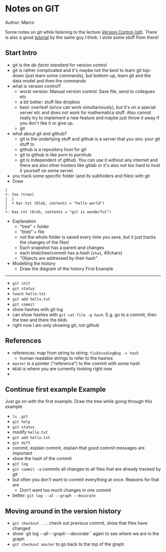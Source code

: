 Notes on GIT
========================================

Author: Marco

Some notes on git while listening to the lecture [Version Control (git)](https://www.youtube.com/watch?v=2sjqTHE0zok).
There is also a good [tutorial](https://missing.csail.mit.edu/2020/version-control/) by the same guy I think.
I stole some stuff from there!


Start Intro
----------------------------------------

- git is the *de-facto standard* for version control
- git is rather complicated and it's maybe not the best to learn git top-down (just learn some commands), but bottom-up, learn git and the data model and then the commands
- what is version control?
	- worst version: Manual version control: Save file, send to collegues etc
	- a bit better: stuff like dropbox
	- best: overleaf (since can work simultaniously), but it's on a special server etc and does not work for mathematica stuff. Also cannot really try to implement a new feature and maybe just throw it away if you don't like it or give up.
	- git
- what about git and github?
	- git is the underlying stuff and github is a server that you sinc your git stuff to
	- github is a repository host for git
	- git to github is like porn to pornhub
	- git is independent of github. You can use it without any internet and there are also other hosters like gitlab or it's also not too hard to host it yourself on some server.
- you track some specific folder (and its subfolders and files) with git
- Draw
```<root> (tree)
|
+- foo (tree)
|  |
|  + bar.txt (blob, contents = "hello world")
|
+- baz.txt (blob, contents = "git is wonderful")
```
- Explanation
	- "tree" = folder
	- "blob" = file
	- not the whole folder is saved every time you save, but it just tracks the changes of the files!
	- Each snapshot has a parent and changes
	- each blob/tree/commit has a *hash* (`sha1`, 40chars)
	- "Objects are addressed by their hash"
- Modelling the history
	- Draw the diagram of the history
First Example
----------------------------------------

- `git init`
- `git status`
- `touch hello.txt`
- `git add hello.txt`
- `git commit`
- show hashes with git log
- can show hashes with `git cat-file -p hash`. E.g. go to a commit, then the tree and there the blob.
- right now I am only showing git, not github


References
----------------------------------------
- references: map from string to string: `fixEncodingBug -> hash`
	- human readable strings to refer to the hashes
- `master` is a pointer ("reference") to the commit with some hash
- `HEAD` is where you are currently looking right now
-
Continue first example Example
----------------------------------------
Just go on with the first example.
Draw the tree while going through this example
- `ls .git`
- `git help`
- `git status`
- modify `hello.txt`
- `git add hello.txt`
- `git diff`
- commit, explain commit, explain that good commit messages are important
- show the hash of the commit
- `git log`
- `git commit -a` commits all changes to all files that are already tracked by git
- but often you don't want to commit everything at once. Reasons for that are
	- Don't want too much changes in one commit
- better: `git log --al --graph --decorate`

Moving around in the version history
----------------------------------------
- `git checkout ...` check out previous commit, show that files have changed
- show `git log --all --graph --decorate`` again to see where we are in the graph
- `git checkout master` to go back to the top of the graph
